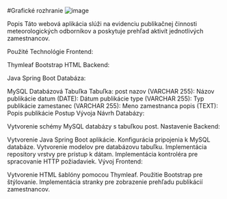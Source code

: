 #Grafické rozhranie
![image](https://github.com/LeoKrasowski/SHMU_WebApp/assets/95176162/b6324015-93d9-43d2-ae24-b64c0b8c0fef)

Popis
Táto webová aplikácia slúži na evidenciu publikačnej činnosti meteorologických odborníkov a poskytuje prehľad aktivít jednotlivých zamestnancov.

Použité Technológie
Frontend:

Thymleaf
Bootstrap
HTML
Backend:

Java
Spring Boot
Databáza:

MySQL
Databázová Tabuľka
Tabuľka: post
nazov (VARCHAR 255): Názov publikácie
datum (DATE): Dátum publikácie
type (VARCHAR 255): Typ publikácie
zamestanec (VARCHAR 255): Meno zamestnanca
popis (TEXT): Popis publikácie
Postup Vývoja
Návrh Databázy:

Vytvorenie schémy MySQL databázy s tabuľkou post.
Nastavenie Backend:

Vytvorenie Java Spring Boot aplikácie.
Konfigurácia pripojenia k MySQL databáze.
Vytvorenie modelov pre databázovu tabuľku.
Implementácia repository vrstvy pre prístup k dátam.
Implementácia kontroléra pre spracovanie HTTP požiadaviek.
Vývoj Frontend:

Vytvorenie HTML šablóny pomocou Thymleaf.
Použitie Bootstrap pre štýlovanie.
Implementácia stranky pre zobrazenie prehľadu publikácií zamestnancov.
